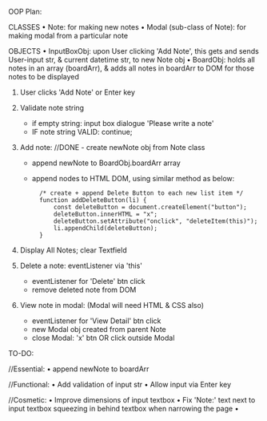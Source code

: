 OOP Plan:

CLASSES
• Note: for making new notes
    • Modal (sub-class of Note): for making modal from a particular note

OBJECTS
• InputBoxObj: upon User clicking 'Add Note', this gets and sends User-input str, & current datetime str, to new Note obj
• BoardObj: holds all notes in an array (boardArr), & adds all notes in boardArr to DOM for those notes to be displayed

1. User clicks 'Add Note' or Enter key

2. Validate note string
    - if empty string: input box dialogue 'Please write a note'
    - IF note string VALID: continue;

3. Add note:
    //DONE - create newNote obj from Note class
    - append newNote to BoardObj.boardArr array
    - append nodes to HTML DOM, using similar method as below:

            /* create + append Delete Button to each new list item */
            function addDeleteButton(li) {
                const deleteButton = document.createElement("button");
                deleteButton.innerHTML = "x";
                deleteButton.setAttribute("onclick", "deleteItem(this)");
                li.appendChild(deleteButton);
            } 

4. Display All Notes; clear Textfield

5. Delete a note: eventListener via 'this'
    - eventListener for 'Delete' btn click
    - remove deleted note from DOM

6. View note in modal:  (Modal will need HTML & CSS also)
    - eventListener for 'View Detail' btn click
    - new Modal obj created from parent Note    
    - close Modal: 'x' btn OR click outside Modal




TO-DO:

//Essential:
• append newNote to boardArr

//Functional:
• Add validation of input str 
• Allow input via Enter key 

//Cosmetic:
• Improve dimensions of input textbox
• Fix 'Note:' text next to input textbox squeezing in behind textbox when narrowing the page
• 